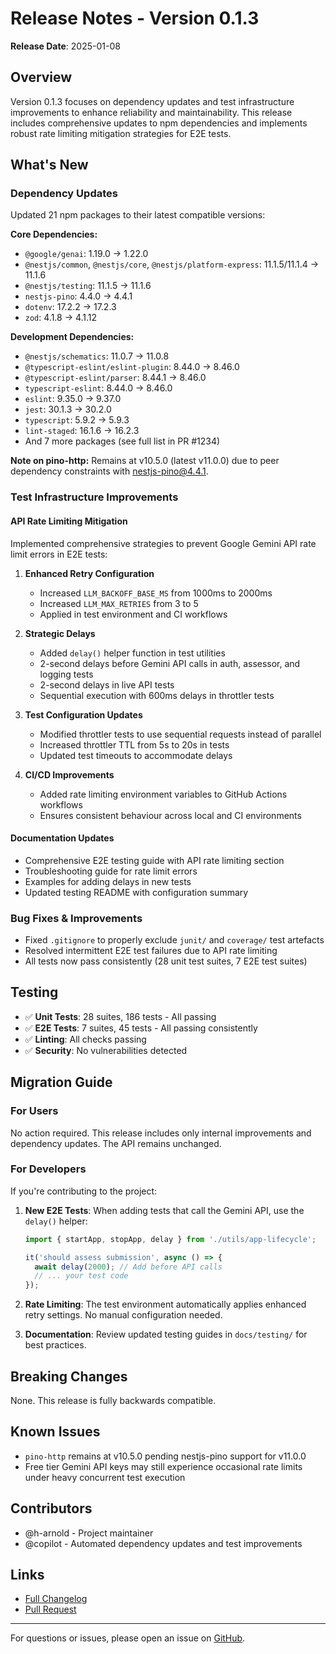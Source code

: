 # Release Notes - Version 0.1.3

**Release Date**: 2025-01-08

## Overview

Version 0.1.3 focuses on dependency updates and test infrastructure improvements to enhance reliability and maintainability. This release includes comprehensive updates to npm dependencies and implements robust rate limiting mitigation strategies for E2E tests.

## What's New

### Dependency Updates

Updated 21 npm packages to their latest compatible versions:

**Core Dependencies:**

- `@google/genai`: 1.19.0 → 1.22.0
- `@nestjs/common`, `@nestjs/core`, `@nestjs/platform-express`: 11.1.5/11.1.4 → 11.1.6
- `@nestjs/testing`: 11.1.5 → 11.1.6
- `nestjs-pino`: 4.4.0 → 4.4.1
- `dotenv`: 17.2.2 → 17.2.3
- `zod`: 4.1.8 → 4.1.12

**Development Dependencies:**

- `@nestjs/schematics`: 11.0.7 → 11.0.8
- `@typescript-eslint/eslint-plugin`: 8.44.0 → 8.46.0
- `@typescript-eslint/parser`: 8.44.1 → 8.46.0
- `typescript-eslint`: 8.44.0 → 8.46.0
- `eslint`: 9.35.0 → 9.37.0
- `jest`: 30.1.3 → 30.2.0
- `typescript`: 5.9.2 → 5.9.3
- `lint-staged`: 16.1.6 → 16.2.3
- And 7 more packages (see full list in PR #1234)

**Note on pino-http:** Remains at v10.5.0 (latest v11.0.0) due to peer dependency constraints with nestjs-pino@4.4.1.

### Test Infrastructure Improvements

#### API Rate Limiting Mitigation

Implemented comprehensive strategies to prevent Google Gemini API rate limit errors in E2E tests:

1. **Enhanced Retry Configuration**
   - Increased `LLM_BACKOFF_BASE_MS` from 1000ms to 2000ms
   - Increased `LLM_MAX_RETRIES` from 3 to 5
   - Applied in test environment and CI workflows

2. **Strategic Delays**
   - Added `delay()` helper function in test utilities
   - 2-second delays before Gemini API calls in auth, assessor, and logging tests
   - 2-second delays in live API tests
   - Sequential execution with 600ms delays in throttler tests

3. **Test Configuration Updates**
   - Modified throttler tests to use sequential requests instead of parallel
   - Increased throttler TTL from 5s to 20s in tests
   - Updated test timeouts to accommodate delays

4. **CI/CD Improvements**
   - Added rate limiting environment variables to GitHub Actions workflows
   - Ensures consistent behaviour across local and CI environments

#### Documentation Updates

- Comprehensive E2E testing guide with API rate limiting section
- Troubleshooting guide for rate limit errors
- Examples for adding delays in new tests
- Updated testing README with configuration summary

### Bug Fixes & Improvements

- Fixed `.gitignore` to properly exclude `junit/` and `coverage/` test artefacts
- Resolved intermittent E2E test failures due to API rate limiting
- All tests now pass consistently (28 unit test suites, 7 E2E test suites)

## Testing

- ✅ **Unit Tests**: 28 suites, 186 tests - All passing
- ✅ **E2E Tests**: 7 suites, 45 tests - All passing consistently
- ✅ **Linting**: All checks passing
- ✅ **Security**: No vulnerabilities detected

## Migration Guide

### For Users

No action required. This release includes only internal improvements and dependency updates. The API remains unchanged.

### For Developers

If you're contributing to the project:

1. **New E2E Tests**: When adding tests that call the Gemini API, use the `delay()` helper:

   ```typescript
   import { startApp, stopApp, delay } from './utils/app-lifecycle';

   it('should assess submission', async () => {
     await delay(2000); // Add before API calls
     // ... your test code
   });
   ```

2. **Rate Limiting**: The test environment automatically applies enhanced retry settings. No manual configuration needed.

3. **Documentation**: Review updated testing guides in `docs/testing/` for best practices.

## Breaking Changes

None. This release is fully backwards compatible.

## Known Issues

- `pino-http` remains at v10.5.0 pending nestjs-pino support for v11.0.0
- Free tier Gemini API keys may still experience occasional rate limits under heavy concurrent test execution

## Contributors

- @h-arnold - Project maintainer
- @copilot - Automated dependency updates and test improvements

## Links

- [Full Changelog](https://github.com/h-arnold/AssessmentBot-Backend/compare/v0.1.2...v0.1.3)
- [Pull Request](https://github.com/h-arnold/AssessmentBot-Backend/pull/42)

---

For questions or issues, please open an issue on [GitHub](https://github.com/h-arnold/AssessmentBot-Backend/issues).
